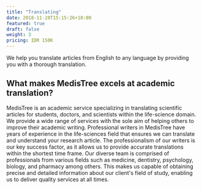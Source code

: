 ```yaml
---
title: "Translating"
date: 2018-11-28T15:15:26+10:00
featured: true
draft: false
weight: 3
pricing: IDR 150K
---
```


We help you translate articles from English to any language by providing you
with a thorough translation.

## What makes MedisTree excels at academic translation?

MedisTree is an academic service specializing in translating scientific
articles for students, doctors, and scientists within the life-science domain.
We provide a wide range of services with the sole aim of helping others to
improve their academic writing. Professional writers in MedisTree have years
of experience in the life-sciences field that ensures we can translate and
understand your research article. The professionalism of our writers is our key
success factor, as it allows us to provide accurate translations within the
shortest time frame. Our diverse team is comprised of professionals from
various fields such as medicine, dentistry, psychology, biology, and pharmacy
among others. This makes us capable of obtaining precise and detailed
information about our client's field of study, enabling us to deliver quality
services at all times.
